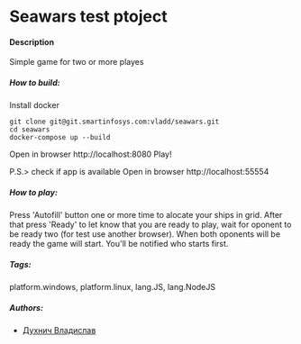 # Seawars test ptoject

#### Description
Simple game for two or more playes


##### How to build:
Install docker
```
git clone git@git.smartinfosys.com:vladd/seawars.git
cd seawars
docker-compose up --build
```
Open in browser http://localhost:8080
Play!

P.S.> check if app is available Open in browser http://localhost:55554


##### How to play:

Press 'Autofill' button one or more time to alocate your ships in grid. After that press 'Ready' to let know that you are ready to play, wait for oponent to be ready two (for test use another browser).
When both oponents will be ready the game will start. You'll be notified who starts first.


##### Tags:

platform.windows, platform.linux, lang.JS, lang.NodeJS

##### Authors:

 * [Духнич Владислав](https://profile.smartinfosys.com/staff/30)